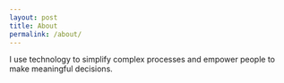 ```yaml
---
layout: post
title: About
permalink: /about/
---
```


I use technology to simplify complex processes and empower people to make meaningful decisions.
